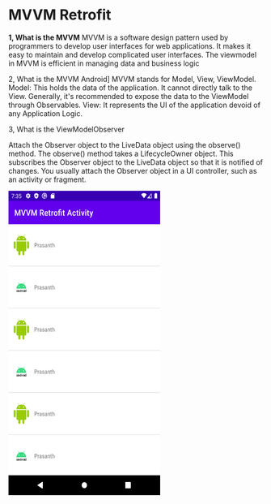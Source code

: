 
# MVVM Retrofit

**1, What is the MVVM**
MVVM is a software design pattern used by programmers to develop user interfaces for web applications. It makes it easy to maintain and develop complicated user interfaces. The viewmodel in MVVM is efficient in managing data and business logic

2, What is the MVVM Android]
MVVM stands for Model, View, ViewModel. Model: This holds the data of the application. It cannot directly talk to the View. Generally, it's recommended to expose the data to the ViewModel through Observables. View: It represents the UI of the application devoid of any Application Logic.

3, What is the ViewModelObserver

Attach the Observer object to the LiveData object using the observe() method. The observe() method takes a LifecycleOwner object. This subscribes the Observer object to the LiveData object so that it is notified of changes. You usually attach the Observer object in a UI controller, such as an activity or fragment.

<!-- ![Alt text](https://github.com/prasanth9689/MVVM_Retrofit_API_Activity/blob/master/screenshots/Screenshot_20230111_193527.png?raw=true "Optional title") -->
<a href="url"><img src="https://github.com/prasanth9689/MVVM_Retrofit_API_Activity/blob/master/screenshots/Screenshot_20230111_193527.png?raw=true" align="left" height="600" width="300" ></a>